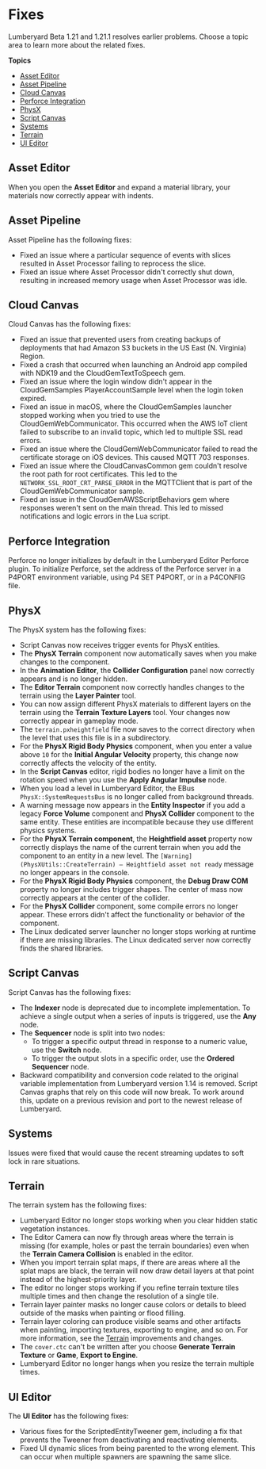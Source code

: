 # Fixes<a name="lumberyard-v1.21-fixes"></a>

Lumberyard Beta 1.21 and 1.21.1 resolves earlier problems. Choose a topic area to learn more about the related fixes.

**Topics**
+ [Asset Editor](#asset-editor-fixes-v1.21)
+ [Asset Pipeline](#asset-pipeline-fixes-v1.21)
+ [Cloud Canvas](#cloud-canvas-fixes-v1.21)
+ [Perforce Integration](#perforce-integration-fixes-v1.21)
+ [PhysX](#physx-fixes-v1.21)
+ [Script Canvas](#script-canvas-fixes-v1.21)
+ [Systems](#system-fixes-v1.21)
+ [Terrain](#terrain-fixes-v1.21)
+ [UI Editor](#UI-editor-fixes-v1.21)

## Asset Editor<a name="asset-editor-fixes-v1.21"></a>

When you open the **Asset Editor** and expand a material library, your materials now correctly appear with indents.

## Asset Pipeline<a name="asset-pipeline-fixes-v1.21"></a>

Asset Pipeline has the following fixes:
+ Fixed an issue where a particular sequence of events with slices resulted in Asset Processor failing to reprocess the slice.
+ Fixed an issue where Asset Processor didn't correctly shut down, resulting in increased memory usage when Asset Processor was idle.

## Cloud Canvas<a name="cloud-canvas-fixes-v1.21"></a>

Cloud Canvas has the following fixes:
+ Fixed an issue that prevented users from creating backups of deployments that had Amazon S3 buckets in the US East (N. Virginia) Region.
+ Fixed a crash that occurred when launching an Android app compiled with NDK19 and the CloudGemTextToSpeech gem.
+ Fixed an issue where the login window didn't appear in the CloudGemSamples PlayerAccountSample level when the login token expired.
+ Fixed an issue in macOS, where the CloudGemSamples launcher stopped working when you tried to use the CloudGemWebCommunicator. This occurred when the AWS IoT client failed to subscribe to an invalid topic, which led to multiple SSL read errors.
+ Fixed an issue where the CloudGemWebCommunicator failed to read the certificate storage on iOS devices. This caused MQTT 703 responses.
+ Fixed an issue where the CloudCanvasCommon gem couldn't resolve the root path for root certificates. This led to the `NETWORK_SSL_ROOT_CRT_PARSE_ERROR` in the MQTTClient that is part of the CloudGemWebCommunicator sample.
+ Fixed an issue in the CloudGemAWSScriptBehaviors gem where responses weren't sent on the main thread. This led to missed notifications and logic errors in the Lua script.

## Perforce Integration <a name="perforce-integration-fixes-v1.21"></a>

Perforce no longer initializes by default in the Lumberyard Editor Perforce plugin. To initialize Perforce, set the address of the Perforce server in a P4PORT environment variable, using P4 SET P4PORT, or in a P4CONFIG file.

## PhysX<a name="physx-fixes-v1.21"></a>

The PhysX system has the following fixes:
+ Script Canvas now receives trigger events for PhysX entities.
+ The **PhysX Terrain** component now automatically saves when you make changes to the component.
+ In the **Animation Editor**, the **Collider Configuration** panel now correctly appears and is no longer hidden.
+ The **Editor Terrain** component now correctly handles changes to the terrain using the **Layer Painter** tool.
+ You can now assign different PhysX materials to different layers on the terrain using the **Terrain Texture Layers** tool. Your changes now correctly appear in gameplay mode. 
+ The `terrain.pxheightfield` file now saves to the correct directory when the level that uses this file is in a subdirectory.
+ For the **PhysX Rigid Body Physics** component, when you enter a value above `10` for the **Initial Angular Velocity** property, this change now correctly affects the velocity of the entity.
+ In the **Script Canvas** editor, rigid bodies no longer have a limit on the rotation speed when you use the **Apply Angular Impulse** node.
+ When you load a level in Lumberyard Editor, the EBus `PhysX::SystemRequestsBus` is no longer called from background threads.
+ A warning message now appears in the **Entity Inspector** if you add a legacy **Force Volume** component and **PhysX Collider** component to the same entity. These entities are incompatible because they use different physics systems.
+ For the **PhysX Terrain component**, the **Heightfield asset** property now correctly displays the name of the current terrain when you add the component to an entity in a new level. The `[Warning] (PhysXUtils::CreateTerrain) – Heightfield asset not ready` message no longer appears in the console.
+ For the **PhysX Rigid Body Physics** component, the **Debug Draw COM** property no longer includes trigger shapes. The center of mass now correctly appears at the center of the collider.
+ For the **PhysX Collider** component, some compile errors no longer appear. These errors didn't affect the functionality or behavior of the component.
+ The Linux dedicated server launcher no longer stops working at runtime if there are missing libraries. The Linux dedicated server now correctly finds the shared libraries.

## Script Canvas<a name="script-canvas-fixes-v1.21"></a>

Script Canvas has the following fixes:
+ The **Indexer** node is deprecated due to incomplete implementation. To achieve a single output when a series of inputs is triggered, use the **Any** node.
+ The **Sequencer** node is split into two nodes:
  + To trigger a specific output thread in response to a numeric value, use the **Switch** node.
  + To trigger the output slots in a specific order, use the **Ordered Sequencer** node.
+ Backward compatibility and conversion code related to the original variable implementation from Lumberyard version 1.14 is removed. Script Canvas graphs that rely on this code will now break. To work around this, update on a previous revision and port to the newest release of Lumberyard.

## Systems<a name="system-fixes-v1.21"></a>

Issues were fixed that would cause the recent streaming updates to soft lock in rare situations.

## Terrain<a name="terrain-fixes-v1.21"></a>

The terrain system has the following fixes:
+ Lumberyard Editor no longer stops working when you clear hidden static vegetation instances.
+ The Editor Camera can now fly through areas where the terrain is missing (for example, holes or past the terrain boundaries) even when the **Terrain Camera Collision** is enabled in the editor.
+ When you import terrain splat maps, if there are areas where all the splat maps are black, the terrain will now draw detail layers at that point instead of the highest-priority layer.
+ The editor no longer stops working if you refine terrain texture tiles multiple times and then change the resolution of a single tile.
+ Terrain layer painter masks no longer cause colors or details to bleed outside of the masks when painting or flood filling.
+ Terrain layer coloring can produce visible seams and other artifacts when painting, importing textures, exporting to engine, and so on. For more information, see the [Terrain](lumberyard-v1.21-improvements-changes.md#lumberyard-v1.21-improvements-changes-terrain) improvements and changes.
+ The `cover.ctc` can't be written after you choose **Generate Terrain Texture** or **Game**, **Export to Engine**.
+ Lumberyard Editor no longer hangs when you resize the terrain multiple times.

## UI Editor<a name="UI-editor-fixes-v1.21"></a>

The **UI Editor** has the following fixes:
+ Various fixes for the ScriptedEntityTweener gem, including a fix that prevents the Tweener from deactivating and reactivating elements.
+ Fixed UI dynamic slices from being parented to the wrong element. This can occur when multiple spawners are spawning the same slice.
